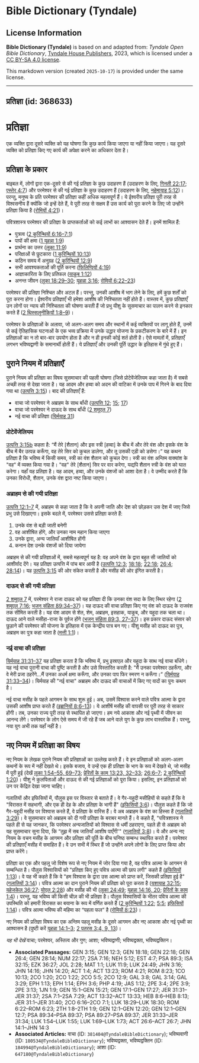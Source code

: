 # Bible Dictionary (Tyndale)

## License Information

**Bible Dictionary (Tyndale)** is based on and adapted from: _Tyndale Open Bible Dictionary_, [Tyndale House Publishers](https://tyndaleopenresources.com/), 2023, which is licensed under a [CC BY-SA 4.0 license](https://creativecommons.org/licenses/by-sa/4.0/legalcode.en).

This markdown version (created `2025-10-17`) is provided under the same license.



--------------------------------

## प्रतिज्ञा (id: 368633)

प्रतिज्ञा
=========

एक व्यक्ति द्वारा दूसरे व्यक्ति को यह घोषणा कि कुछ कार्य किया जाएगा या नहीं किया जाएगा। यह दूसरे व्यक्ति को प्रतिज्ञा किए गए कार्य की अपेक्षा करने का अधिकार देता है।

प्रतिज्ञा के प्रकार
-------------------

बाइबल में, लोगों द्वारा एक\-दूसरे से की गई प्रतिज्ञा के कुछ उदाहरण हैं (उदाहरण के लिए, [गिनती 22:17](https://ref.ly/Num22:17); [एस्तेर 4:7](https://ref.ly/Esth4:7)) और परमेश्वर से की गई प्रतिज्ञा के कुछ उदाहरण हैं (उदाहरण के लिए, [नहेमायाह 5:12](https://ref.ly/Neh5:12))। परन्तु, मनुष्य के प्रति परमेश्वर की प्रतिज्ञा कहीं अधिक महत्वपूर्ण हैं। ये ईश्वरीय प्रतिज्ञा पूरी तरह से विश्वसनीय हैं क्योंकि जो इन्हें देते हैं, वे पूरी तरह से सक्षम हैं उस कार्य को पूरा करने के लिए जो उन्होंने प्रतिज्ञा किया है ([रोमियों 4:21](https://ref.ly/Rom4:21))।

पवित्रशास्त्र परमेश्वर की प्रतिज्ञा के प्राप्तकर्ताओं को कई लाभों का आश्वासन देते हैं। इनमें शामिल हैं:

* पुत्रत्व ([2 कुरिन्थियों 6:16–7:1](https://ref.ly/2Cor6:16-2Cor7:1))
* पापों की क्षमा ([1 यूहन्ना 1:9](https://ref.ly/1John1:9))
* प्रार्थना का उत्तर ([लूका 11:9](https://ref.ly/Luke11:9))
* परिक्षाओं से छुटकारा ([1 कुरिन्थियों 10:13](https://ref.ly/1Cor10:13))
* कठिन समय में अनुग्रह ([2 कुरिन्थियों 12:9](https://ref.ly/2Cor12:9))
* सभी आवश्यकताओं की पूर्ति करना ([फिलिप्पियों 4:19](https://ref.ly/Phil4:19))
* आज्ञाकारिता के लिए प्रतिफल ([याकूब 1:12](https://ref.ly/Jas1:12))
* अनन्त जीवन ([लूका 18:29–30](https://ref.ly/Luke18:29-Luke18:30); [यूहन्ना 3:16](https://ref.ly/John3:16); [रोमियों 6:22–23](https://ref.ly/Rom6:22-Rom6:23))

परमेश्वर की प्रतिज्ञा निश्चित और अटल हैं। परन्तु, उनकी आशीष में भाग लेने के लिए, हमें कुछ शर्तों को पूरा करना होगा। ईश्वरीय प्रतिज्ञाएँ भी हमेशा आशीष की निश्चितता नहीं होते हैं। वास्तव में, कुछ प्रतिज्ञाएँ उन लोगों पर न्याय की निश्चितता की घोषणा करती हैं जो प्रभु यीशु के सुसमाचार का पालन करने से इनकार करते हैं ([2 थिस्सलुनीकियों 1:8–9](https://ref.ly/2Thess1:8-2Thess1:9))।

परमेश्वर के प्रतिज्ञाओं के अलावा, जो अलग\-अलग समय और स्थानों में कई व्यक्तियों पर लागू होते हैं, उनमें से कई ऐतिहासिक घटनाओं के एक भव्य प्रक्रिया में उनके उद्धार योजना के प्रकटीकरण के बारे में हैं। इन प्रतिज्ञाओं का न तो बार\-बार उपयोग होता है और न ही इनकी कोई शर्त होती है। ऐसे मामलों में, प्रतिज्ञाएँ लगभग भविष्यद्वाणी के समानार्थी होती हैं। ये प्रतिज्ञाएँ और उनकी पूर्ति उद्धार के इतिहास में गुंथे हुए हैं।

पुराने नियम में प्रतिज्ञाएँ
---------------------------

पुराने नियम की प्रतिज्ञा का विषय सुसमाचार की पहली घोषणा (जिसे प्रोटेवेंजेलियम कहा जाता है) में सबसे अच्छी तरह से देखा जाता है। यह आदम और हव्वा को अदन की वाटिका में उनके पाप में गिरने के बाद दिया गया था ([उत्पत्ति 3:15](https://ref.ly/Gen3:15))। बाद की प्रतिज्ञाएँ हैं:

* वाचा जो परमेश्वर ने अब्राहम के साथ बाँधी ([उत्पत्ति 12](https://ref.ly/Gen12:1-Gen12:20); [15](https://ref.ly/Gen15:1-Gen15:21); [17](https://ref.ly/Gen17:1-Gen17:27))
* वाचा जो परमेश्वर ने दाऊद के साथ बाँधी ([2 शमूएल 7](https://ref.ly/2Sam7:1-2Sam7:29))
* नई वाचा की प्रतिज्ञा ([यिर्मयाह 31](https://ref.ly/Jer31:1-Jer31:40))

### प्रोटेवेंजेलियम

[उत्पत्ति 3:15b](https://ref.ly/Gen3:15) कहता है: “मैं तेरे \[शैतान] और इस स्त्री \[हव्वा] के बीच में और तेरे वंश और इसके वंश के बीच में बैर उत्पन्न करूँगा, वह तेरे सिर को कुचल डालेगा, और तू उसकी एड़ी को डसेगा।” यह कथन प्रतिज्ञा है कि भविष्य में किसी समय, स्त्री का वंश शैतान को कुचल देगा। स्त्री का वंश अन्तिम वाक्यांश के "वह" में व्यक्त किया गया है। "वह" तेरे \[शैतान] सिर पर वार करेगा, यद्यपि शैतान स्त्री के वंश को घात करेगा। यहाँ यह प्रतिज्ञा है। यह आदम, हव्वा, और उनके वंशजों को आशा देता है। वे उम्मीद करते हैं कि उनका विरोधी, शैतान, उनके वंश द्वारा नष्ट किया जाएगा।

### अब्राहम से की गयी प्रतिज्ञा

[उत्पत्ति 12:1–7](https://ref.ly/Gen12:1-Gen12:7) में, अब्राहम से कहा जाता है कि वे अपनी जाति और देश को छोड़कर उस देश में जाए जिसे प्रभु उसे दिखाएगा। इसके बदले में, परमेश्वर उससे प्रतिज्ञा करते हैं:

1. उनके वंश से बड़ी जाती बनेगी
2. वह आशीषित होंगे, और उनका नाम महान किया जाएगा
3. उनके द्वारा, अन्य जातियाँ आशीषित होंगी
4. कनान देश उनके वंशजों को दिया जायेगा

अब्राहम से की गयी प्रतिज्ञाओं में, सबसे महत्वपूर्ण यह है: वह अपने वंश के द्वारा बहुत सी जातियों को आशीर्वाद देंगे। यह प्रतिज्ञा उत्पत्ति में पांच बार आयी है ([उत्पत्ति 12:3](https://ref.ly/Gen12:3); [18:18](https://ref.ly/Gen18:18); [22:18](https://ref.ly/Gen22:18); [26:4](https://ref.ly/Gen26:4); [28:14](https://ref.ly/Gen28:14))। यह [उत्पत्ति 3:15](https://ref.ly/Gen3:15) की ओर संकेत करती है और मसीह की ओर इंगित करती है।

### दाऊद से की गयी प्रतिज्ञा

[2 शमूएल 7](https://ref.ly/2Sam7:1-2Sam7:29) में, परमेश्वर ने राजा दाऊद को यह प्रतिज्ञा दी कि उनका वंश सदा के लिए स्थिर रहेगा ([2 शमूएल 7:16](https://ref.ly/2Sam7:16); [भजन संहिता 89:34–37](https://ref.ly/Ps89:34-Ps89:37))। यह दाऊद की वाचा प्रतिज्ञा किए गए वंश को दाऊद के राजवंश तक सीमित करती है। यह वंश आदम से शेत, शेम, अब्राहम, इसहाक, याकूब, और यहूदा तक चला था। दाऊद आने वाले मसीहा\-राजा के पूर्वज होंगे ([भजन संहिता 89:3, 27–37](https://ref.ly/Ps89:3))। इस प्रकार दाऊद संसार को छुड़ाने की परमेश्‍वर की योजना के इतिहास में एक केन्द्रीय पात्र बन गए। यीशु मसीह को दाऊद का पुत्र, अब्राहम का पुत्र कहा जाता है ([मत्ती 1:1](https://ref.ly/Matt1:1))।

### नई वाचा की प्रतिज्ञा

[यिर्मयाह 31:31–37](https://ref.ly/Jer31:31-Jer31:37) यह प्रतिज्ञा करता है कि भविष्य में, प्रभु इस्राएल और यहूदा के साथ नई वाचा बाँधेगे। यह नई वाचा पुरानी वाचा की पुष्टि करती है और उसे विस्तारित करती है: "मैं उनका परमेश्वर ठहरूँगा, और वे मेरी प्रजा ठहरेंगे...मैं उनका अधर्म क्षमा करूँगा, और उनका पाप फिर स्मरण न करूँगा।” ([यिर्मयाह 31:33–34](https://ref.ly/Jer31:33-Jer31:34))। यिर्मयाह की "नई वाचा" अब्राहम और दाऊद की वाचाओं में किए गए वादों का पुनः कथन है।

नई वाचा मसीह के पहले आगमन के साथ शुरू हुई। अब, उसमें विश्वास करने वाले पवित्र आत्मा के द्वारा उसकी आशीष प्राप्त करते हैं ([इब्रानियों 8:6–13](https://ref.ly/Heb8:6-Heb8:13))। ये आशीषें मसीह की वापसी पर पूरी तरह से साकार होंगी। तब, उनका राज्य पूरी तरह से स्थापित हो जाएगा। हम नये आकाश और नई पृथ्वी में जीवन का आनन्द लेंगे। परमेश्वर के लोग ऐसे समय में जी रहे हैं जब आने वाले युग के कुछ लाभ वास्तविक हैं। परन्तु, नया युग अभी तक यहाँ नहीं है।

नए नियम में प्रतिज्ञा का विषय
-----------------------------

नए नियम के लेखक पुराने नियम की प्रतिज्ञाओं का उल्लेख करते हैं। वे इन प्रतिज्ञाओं को अलग\-अलग कथनों के रूप में नहीं देखते थे। इसके बजाय, वे उन्हें एक ही प्रतिज्ञा के भाग के रूप में देखते थे, जो मसीह में पूरी हुई (देखें [लूका 1:54–55, 69–73](https://ref.ly/Luke1:54-Luke1:55); [प्रेरितों के काम 13:23, 32–33](https://ref.ly/Acts13:23); [26:6–7](https://ref.ly/Acts26:6-Acts26:7); [2 कुरिन्थियों 1:20](https://ref.ly/2Cor1:20))। यीशु ने कुलपिताओं और दाऊद से की गई प्रतिज्ञाओं को पूरा किया। इसलिए, इन प्रतिज्ञाओं को उन पर केंद्रित देखा जाना चाहिए।

गलातियों और इफिसियों में, पौलुस इस पर विस्तार से बताते हैं। वे गैर\-यहूदी मसीहियों से कहते हैं कि वे "विरासत में सहभागी, और एक ही देह के और प्रतिज्ञा के भागी हैं" ([इफिसियों 3:6](https://ref.ly/Eph3:6))। पौलुस कहते हैं कि जो गैर\-यहूदी मसीह पर विश्वास करते हैं, वे प्रतिज्ञा के वारिस हैं। वे अब अब्राहम के वंश का हिस्सा हैं ([गलातियों 3:29](https://ref.ly/Gal3:29))। वे सुसमाचार को अब्राहम को दी गयी प्रतिज्ञा के बराबर मानते हैं। वे कहते हैं, "पवित्रशास्त्र ने पहले ही से यह जानकर, कि परमेश्वर अन्यजातियों को विश्वास से धर्मी ठहराएगा, पहले ही से अब्राहम को यह सुसमाचार सुना दिया, कि “तुझ में सब जातियाँ आशीष पाएँगी'" ([गलातियों 3:8](https://ref.ly/Gal3:8))। ये और अन्य नए नियम के वचन मसीह के आगमन और प्रतिज्ञा की पूर्ति के बीच घनिष्ठ सम्बन्ध स्थापित करते हैं। परमेश्वर की प्रतिज्ञाएँ मसीह में समाहित हैं। वे उन सभी में स्थिर हैं जो उन्होंने अपने लोगों के लिए प्राप्त किया और प्राप्त करेंगे।

प्रतिज्ञा का एक और पहलू जो विशेष रूप से नए नियम में जोर दिया गया है, वह पवित्र आत्मा के आगमन से सम्बन्धित है। पौलुस विश्वासियों को "प्रतिज्ञा किए हुए पवित्र आत्मा की छाप लगी" कहते हैं ([इफिसियों 1:13](https://ref.ly/Eph1:13))। वे यह भी कहते हैं कि वे "हम विश्वास के द्वारा उस आत्मा को प्राप्त करें, जिसकी प्रतिज्ञा हुई है" ([गलातियों 3:14](https://ref.ly/Gal3:14))। पवित्र आत्मा का दान पुराने नियम की प्रतिज्ञा को पूरा करता है ([यशायाह 32:15](https://ref.ly/Isa32:15); [यहेजकेल 36:27](https://ref.ly/Ezek36:27); [योएल 2:28](https://ref.ly/Joel2:28)) और मसीह की भी ([लूका 24:49](https://ref.ly/Luke24:49); [यूहन्ना 14:16, 20](https://ref.ly/John14:16); [प्रेरितों के काम 1:4](https://ref.ly/Acts1:4))। परन्तु, यह भविष्य की किसी चीज़ की भी प्रतिज्ञा है। पौलुस विश्वासियों के भीतर पवित्र आत्मा की उपस्थिति को हमारी विरासत का बयाना के रूप में वर्णित करते हैं ([2 कुरिन्थियों 1:22](https://ref.ly/2Cor1:22); [5:5](https://ref.ly/2Cor5:5); [इफिसियों 1:14](https://ref.ly/Eph1:14))। पवित्र आत्मा भविष्य की महिमा का “पहला फल” है ([रोमियों 8:23](https://ref.ly/Rom8:23))।

नए नियम की प्रतिज्ञा विषय का एक अन्तिम पहलू मसीह के दूसरे आगमन और नए आकाश और नई पृथ्वी का आश्वासन है (पुष्टी करें [यूहन्ना 14:1–3](https://ref.ly/John14:1-John14:3); [2 पतरस 3:4, 9, 13](https://ref.ly/2Pet3:4))।

*यह भी देखें* वाचा; परमेश्वर, अस्तित्व और गुण; आशा; भविष्यद्वाणी; भविष्यद्वक्ता, भविष्यद्वक्तिन।

* **Associated Passages:** GEN 3:15; GEN 12:3; GEN 18:18; GEN 22:18; GEN 26:4; GEN 28:14; NUM 22:17; 2SA 7:16; NEH 5:12; EST 4:7; PSA 89:3; ISA 32:15; EZK 36:27; JOL 2:28; MAT 1:1; LUK 11:9; LUK 24:49; JHN 3:16; JHN 14:16; JHN 14:20; ACT 1:4; ACT 13:23; ROM 4:21; ROM 8:23; 1CO 10:13; 2CO 1:20; 2CO 1:22; 2CO 5:5; 2CO 12:9; GAL 3:8; GAL 3:14; GAL 3:29; EPH 1:13; EPH 1:14; EPH 3:6; PHP 4:19; JAS 1:12; 2PE 3:4; 2PE 3:9; 2PE 3:13; 1JN 1:9; GEN 15:1–GEN 15:21; GEN 17:1–GEN 17:27; JER 31:31–JER 31:37; 2SA 7:1–2SA 7:29; ACT 13:32–ACT 13:33; HEB 8:6–HEB 8:13; JER 31:1–JER 31:40; 2CO 6:16–2CO 7:1; LUK 18:29–LUK 18:30; ROM 6:22–ROM 6:23; 2TH 1:8–2TH 1:9; GEN 12:1–GEN 12:20; GEN 12:1–GEN 12:7; PSA 89:34–PSA 89:37; PSA 89:27–PSA 89:37; JER 31:33–JER 31:34; LUK 1:54–LUK 1:55; LUK 1:69–LUK 1:73; ACT 26:6–ACT 26:7; JHN 14:1–JHN 14:3
* **Associated Articles:** वाचा (ID: `381404@TyndaleBibleDictionary`); भविष्यवाणी (ID: `180534@TyndaleBibleDictionary`); भविष्यद्वक्ता, भविष्यद्वक्तिन (ID: `184994@TyndaleBibleDictionary`); आशा (ID: `647180@TyndaleBibleDictionary`)

